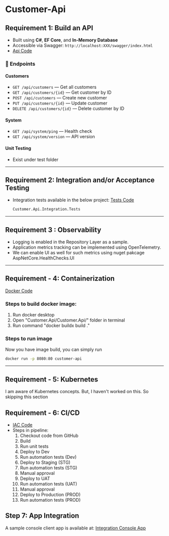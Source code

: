 # Customer-Api

## Requirement 1: Build an API
- Built using **C#**, **EF Core**, and **In-Memory Database**
- Accessible via Swagger: `http://localhost:XXX/swagger/index.html`
- [Api Code](https://github.com/yashshah7575/customer-api/tree/main/src)
### 🔹 Endpoints

#### Customers
- `GET /api/customers` — Get all customers  
- `GET /api/customers/{id}` — Get customer by ID  
- `POST /api/customers` — Create new customer  
- `PUT /api/customers/{id}` — Update customer  
- `DELETE /api/customers/{id}` — Delete customer by ID  

#### System
- `GET /api/system/ping` — Health check  
- `GET /api/system/version` — API version  

#### Unit Testing
- Exist under test folder 

---

## Requirement 2: Integration and/or Acceptance Testing

- Integration tests available in the below project: [Tests Code](https://github.com/yashshah7575/customer-api/tree/main/src/Customer.Api.Integration.Tests)
  ```bash
  Customer.Api.Integration.Tests
   ```

---

## Requirement 3 : Observability
- Logging is enabled in the Repository Layer as a sample.
- Application metrics tracking can be implemented using OpenTelemetry.
- We can enable UI as well for such metrics using nuget pakcage AspNetCore.HealthChecks.UI

---

## Requirement - 4: Containerization
[Docker Code](https://github.com/yashshah7575/customer-api/blob/main/src/Customer.Api/Dockerfile)

### Steps to build docker image:
1. Run docker desktop
2. Open "Customer.Api/Customer.Api/" folder in terminal
3. Run command "docker buildx build ."

### Steps to run image
Now you have image build, you can simply run

  ```bash
  docker run -p 8080:80 customer-api
   ```

---

## Requirement - 5: Kubernetes
I am aware of Kubernetes concepts. But, I haven't worked on this. So skipping this section

## Requirement - 6: CI/CD
- [IAC Code](https://github.com/yashshah7575/customer-api/blob/main/src/main.tf)
- Steps in pipeline:
    1. Checkout code from GitHub
    2. Build
    3. Run unit tests
    4. Deploy to Dev
    5. Run automation tests (Dev)
    6. Deploy to Staging (STG)
    7. Run automation tests (STG)
    8. Manual approval
    9. Deploy to UAT
    10. Run automation tests (UAT)
    11. Manual approval
    12. Deploy to Production (PROD)
    13. Run automation tests (PROD)

## Step 7: App Integration
A sample console client app is available at:
[Integration Console App](https://github.com/yashshah7575/customer-api/tree/main/client/Customer.Client/Customer.Api.Client)